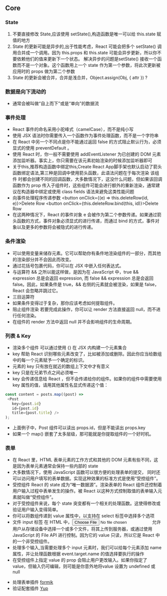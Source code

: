 ## Core

### State
  1. 不要直接修改 State,应该使用 setState(),构造函数是唯一可以给 this.state 赋值的地方
  2. State 的更新可能是异步的,出于性能考虑，React 可能会把多个 setState() 调用合并成一个调用。因为 this.props 和 this.state 可能会异步更新，所以你不要依赖他们的值来更新下一个状态。 
  解决异步的问题是setState() 接收一个函数而不是一个对象。这个函数用上一个 state 作为第一个参数，将此次更新被应用时的 props 做为第二个参数
  3. State 的更新会被合并，合并是浅合并，Object.assign(Obj, { attr }) ?

### 数据是向下流动的
  - 通常会被叫做“自上而下”或是“单向”的数据流

### 事件处理
  - React 事件的命名采用小驼峰式（camelCase），而不是纯小写
  - 使用 JSX 语法时你需要传入一个函数作为事件处理函数，而不是一个字符串
  - 在 React 中另一个不同点是你不能通过返回 false 的方式阻止默认行为，必须显式的使用 preventDefault 。
  - 使用 React 时，你一般不需要使用 addEventListener 为已创建的 DOM 元素添加监听器。事实上，你只需要在该元素初始渲染的时候添加监听器即可
  - 关于this,推荐构造函数中绑定this,Create React App脚手架也默认启动了箭头函数绑定语法,第三种是回调中使用箭头函数，此语法问题在于每次渲染 该组件 时都会创建不同的回调函数，大多数情况下，这没什么问题，但如果该回调函数作为 prop 传入子组件时，这些组件可能会进行额外的重新渲染，通常建议在构造器中绑定或使用 class fields 语法来避免这类性能问题
  - 向事件处理程序传递参数
  <button onClick={(e) => this.deleteRow(id, e)}>Delete Row</button>
  <button onClick={this.deleteRow.bind(this, id)}>Delete Row</button>
  - 在这两种情况下，React 的事件对象 e 会被作为第二个参数传递。如果通过箭头函数的方式，事件对象必须显式的进行传递，而通过 bind 的方式，事件对象以及更多的参数将会被隐式的进行传递。

### 条件渲染
  - 可以使用变量来储存元素。它可以帮助你有条件地渲染组件的一部分，而其他的渲染部分并不会因此而改变。
  - 通过花括号包裹代码，你可以在 JSX 中嵌入任何表达式。
  - 与运算符 && 之所以能这样做，是因为在 JavaScript 中，true && expression 总是会返回 expression, 而 false && expression 总是会返回 false。因此，如果条件是 true，&& 右侧的元素就会被渲染，如果是 false，React 会忽略并跳过它。
  - 三目运算符
  - 如果条件变得过于复杂，那你应该考虑如何提取组件。
  - 阻止组件渲染 若要完成此操作，你可以让 render 方法直接返回 null，而不进行任何渲染。
  - 在组件的 render 方法中返回 null 并不会影响组件的生命周期。

### 列表 & Key
 - 渲染多个组件 可以通过使用 {} 在 JSX 内构建一个元素集合
 - key 帮助 React 识别哪些元素改变了，比如被添加或删除。因此你应当给数组中的每一个元素赋予一个确定的标识。
 - 元素的 key 只有放在就近的数组上下文中才有意义
 - key 只是在兄弟节点之间必须唯一
 - key 会传递信息给 React ，但不会传递给你的组件。如果你的组件中需要使用 key 属性的值，请用其他属性名显式传递这个值：
 ``` javascript
 const content = posts.map((post) =>
  <Post
    key={post.id}
    id={post.id}
    title={post.title} />
 );
 ```
 - 上面例子中，Post 组件可以读出 props.id，但是不能读出 props.key
 - 如果一个 map() 嵌套了太多层级，那可能就是你提取组件的一个好时机。

### 表单
  - 在 React 里，HTML 表单元素的工作方式和其他的 DOM 元素有些不同，这是因为表单元素通常会保持一些内部的 state
  - 大多数情况下，使用 JavaScript 函数可以很方便的处理表单的提交， 同时还可以访问用户填写的表单数据。实现这种效果的标准方式是使用“受控组件”。
  - 受控组件 React 的 state 成为“唯一数据源”。渲染表单的 React 组件还控制着用户输入过程中表单发生的操作。被 React 以这种方式控制取值的表单输入元素就叫做“受控组件”。
  - 对于受控组件来说，每个 state 突变都有一个相关的处理函数。这使得修改或验证用户输入变得简单。
  - 你可以将数组传递到 value 属性中，以支持在 select 标签中选择多个选项
  - 文件 input 标签 在 HTML 中，<input type="file"> 允许用户从存储设备中选择一个或多个文件，将其上传到服务器，或通过使用 JavaScript 的 File API 进行控制。因为它的 value 只读，所以它是 React 中的一个非受控组件。
  - 处理多个输入,当需要处理多个 input 元素时，我们可以给每个元素添加 name 属性，并让处理函数根据 event.target.name 的值选择要执行的操作
  - 在受控组件上指定 value 的 prop 会阻止用户更改输入。如果你指定了 value，但输入仍可编辑，则可能是你意外地将value 设置为 undefined 或 null

  * 处理表单插件 [formik](https://jaredpalmer.com/formik/docs/overview#installation)
  * 验证配套插件 [Yup]()